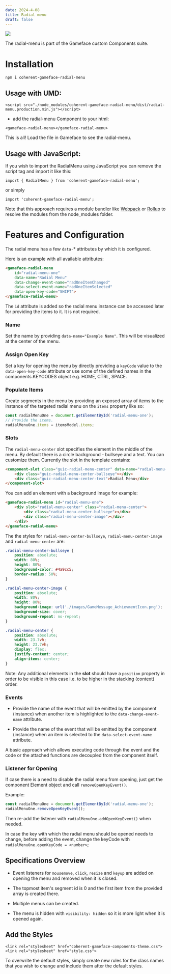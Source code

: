 ```yaml
---
date: 2024-4-08
title: Radial menu
draft: false
---
```


<!--Copyright (c) Coherent Labs AD. All rights reserved. Licensed under the MIT License. See License.txt in the project root for license information. -->

<a href="https://www.npmjs.com/package/coherent-gameface-radial-menu"><img src="http://img.shields.io/npm/v/coherent-gameface-radial-menu.svg?style=flat-square"/></a>

The radial-menu is part of the Gameface custom Components suite.

Installation
===================

```
npm i coherent-gameface-radial-menu
```

## Usage with UMD:

~~~~{.html}
<script src="./node_modules/coherent-gameface-radial-menu/dist/radial-menu.production.min.js"></script>
~~~~

* add the radial-menu Component to your html:

~~~~{.html}
<gameface-radial-menu></gameface-radial-menu>
~~~~

This is all! Load the file in Gameface to see the radial-menu.

## Usage with JavaScript:

If you wish to import the RadialMenu using JavaScript you can remove the script tag and import it like this:

~~~~{.js}
import { RadialMenu } from 'coherent-gameface-radial-menu';
~~~~

or simply

~~~~{.js}
import 'coherent-gameface-radial-menu';
~~~~

Note that this approach requires a module bundler like
[Webpack](https://webpack.js.org/) or [Rollup](https://rollupjs.org/guide/en/)
to resolve the modules from the node_modules folder.

# Features and Configuration

The radial menu has a few `data-`* attributes by which it is configured.

Here is an example with all available attributes:
```html
<gameface-radial-menu
    id="radial-menu-one"
	data-name="Radial Menu"
	data-change-event-name="radOneItemChanged"
	data-select-event-name="radOneItemSelected"
	data-open-key-code="SHIFT">
</gameface-radial-menu>
```

The `id` attribute is added so the radial menu instance can be accessed later
for providing the items to it. It is not required.

### Name

Set the name by providing `data-name="Example Name"`. This will be visualized
at the center of the menu.

### Assign Open Key

Set a key for opening the menu by directly providing a `keyCode` value to the
`data-open-key-code` attribute or use some of the defined names in the
components.KEYCODES object e.g. HOME, CTRL, SPACE.

### Populate Items

Create segments in the menu by providing an exposed array of items to the
instance of the targeted radial menu on the `items` property like so:
```js
const radialMenuOne = document.getElementById('radial-menu-one');
// Provide the items.
radialMenuOne.items = itemsModel.items;
```

### Slots

The `radial-menu-center` slot specifies the element in the middle of the menu. By default there is a circle background - bullseye and a text. You can customize them. Currently the slot in the template contains:

```html
<component-slot class="guic-radial-menu-center" data-name="radial-menu-center">
    <div class="guic-radial-menu-center-bullseye"></div>
    <div class="guic-radial-menu-center-text">Radial Menu</div>
</component-slot>
```

You can add an element with a background image for example:

```html
<gameface-radial-menu id="radial-menu-one">
    <div slot="radial-menu-center" class="radial-menu-center">
        <div class="radial-menu-center-bullseye"></div>
        <div class="radial-menu-center-image"></div>
    </div>
</gameface-radial-menu>
```

The the styles for `radial-menu-center-bullseye`, `radial-menu-center-image` and `radial-menu-center` are:

```css
.radial-menu-center-bullseye {
    position: absolute;
    width: 80%;
    height: 80%;
    background-color: #4a9cc5;
    border-radius: 50%;
}

.radial-menu-center-image {
    position: absolute;
    width: 80%;
    height: 80%;
    background-image: url('./images/GameMessage_AchievmentIcon.png');
    background-size: cover;
    background-repeat: no-repeat;
}

.radial-menu-center {
    position: absolute;
    width: 23.7vh;
    height: 23.7vh;
    display: flex;
    justify-content: center;
    align-items: center;
}
```

Note: Any additional elements in the **slot** should have a `position` property in order to be visible in this case i.e. to be higher in the stacking (context) order.

### Events

* Provide the name of the event that will be emitted by the component (instance)
when another item is highlighted to the `data-change-event-name` attribute.

* Provide the name of the event that will be emitted by the component (instance)
when an item is selected to the `data-select-event-name` attribute.

A basic approach which allows executing code through the event and the code or
the attached functions are decoupled from the component itself.

### Listener for Opening

If case there is a need to disable the radial menu from opening, just get the
component Element object and call `removeOpenKeyEvent()`.

Example:
```js
const radialMenuOne = document.getElementById('radial-menu-one');
radialMenuOne.removeOpenKeyEvent();
```

Then re-add the listener with `radialMenuOne.addOpenKeyEvent()` when needed.

In case the key with which the radial menu should be opened needs to change,
before adding the event, change the keyCode
with `radialMenuOne.openKeyCode = <number>`;

## Specifications Overview

* Event listeners for `mousemove`, `click`, `resize` and `keyup` are added on
opening the menu and removed when it is closed.

* The topmost item's segment id is 0 and the first item from the
provided array is created there.

* Multiple menus can be created.

* The menu is hidden with `visibility: hidden` so it is more light when it is
opened again.

## Add the Styles

~~~~{.css}
<link rel="stylesheet" href="coherent-gameface-components-theme.css">
<link rel="stylesheet" href="style.css">
~~~~

To overwrite the default styles, simply create new rules for the class names that
you wish to change and include them after the default styles.